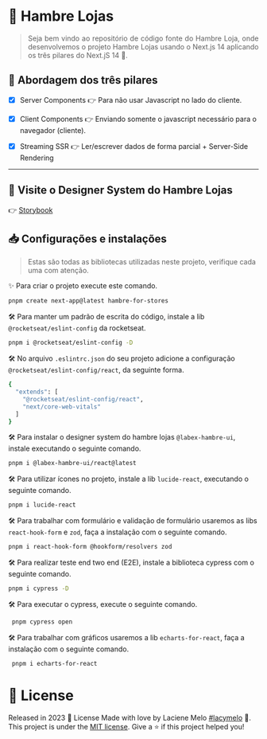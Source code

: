 <div align="justify">
  <h1>
    🤖 Hambre Lojas
  </h1>

  > Seja bem vindo ao repositório de código fonte do Hambre Loja, onde desenvolvemos o projeto Hambre Lojas usando o Next.js 14 aplicando os três pilares do Next.jS 14 🚀.
</div>

## :rocket: Abordagem dos três pilares
- [X] Server Components 👉  Para não usar Javascript no lado do cliente.

- [X] Client Components 👉  Enviando somente o javascript necessário para o navegador (cliente).
- [X] Streaming SSR 👉  Ler/escrever dados de forma parcial + Server-Side Rendering

---

## :eyes: Visite o Designer System do Hambre Lojas
👉 [Storybook](http://lacymelo.github.io/labex-hambre-ui/?path=/docs/home--documentation)

##  📥 Configurações e instalações
> Estas são todas as bibliotecas utilizadas neste projeto, verifique cada uma com atenção.

✨ Para criar o projeto execute este comando.
```bash
pnpm create next-app@latest hambre-for-stores
```
🛠️ Para manter um padrão de escrita do código, instale a lib `@rocketseat/eslint-config` da rocketseat.
```bash
pnpm i @rocketseat/eslint-config -D 
```
🛠️ No arquivo `.eslintrc.json` do seu projeto adicione a configuração `@rocketseat/eslint-config/react`, da seguinte forma.
```bash
{
  "extends": [
    "@rocketseat/eslint-config/react",
    "next/core-web-vitals"
  ]
}
```
🛠️ Para instalar o designer system do hambre lojas `@labex-hambre-ui`, instale executando o seguinte comando.
```bash
pnpm i @labex-hambre-ui/react@latest
```
🛠️ Para utilizar ícones no projeto, instale a lib `lucide-react`, executando o seguinte comando.
```bash
pnpm i lucide-react
```
🛠️ Para trabalhar com formulário e validação de formulário usaremos as libs `react-hook-form` e `zod`, faça a instalação com o seguinte comando.
```bash
pnpm i react-hook-form @hookform/resolvers zod
```
🛠️ Para realizar teste end two end (E2E), instale a biblioteca cypress com o seguinte comando.
```bash
pnpm i cypress -D
```
🛠️ Para executar o cypress, execute o seguinte comando.
```bash
 pnpm cypress open
```
🛠️ Para trabalhar com gráficos usaremos a lib `echarts-for-react`, faça a instalação com o seguinte comando.
```bash
 pnpm i echarts-for-react
```

# :closed_book: License

Released in 2023 :closed_book: License
Made with love by  Laciene Melo [#lacymelo](https://github.com/lacymelo) 🚀.
This project is under the [MIT license](./LICENSE).
Give a ⭐️ if this project helped you!


